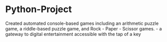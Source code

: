 # Python-Project
Created automated console-based games including an arithmetic puzzle game, a riddle-based puzzle game, and Rock - Paper - Scissor games. - a gateway to digital entertainment accessible with the tap of a key

